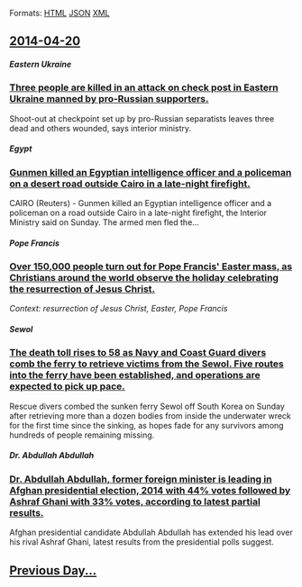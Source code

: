 
Formats: [HTML](2014/04/20/index.html)  [JSON](2014/04/20/index.json)  [XML](2014/04/20/index.xml)  

## [2014-04-20](/news/2014/04/20/index.md)

##### Eastern Ukraine
### [Three people are killed in an attack on check post in Eastern Ukraine manned by pro-Russian supporters. ](/news/2014/04/20/three-people-are-killed-in-an-attack-on-check-post-in-eastern-ukraine-manned-by-pro-russian-supporters.md)
Shoot-out at checkpoint set up by pro-Russian separatists leaves three dead and others wounded, says interior ministry.

##### Egypt
### [Gunmen killed an Egyptian intelligence officer and a policeman on a desert road outside Cairo in a late-night firefight. ](/news/2014/04/20/gunmen-killed-an-egyptian-intelligence-officer-and-a-policeman-on-a-desert-road-outside-cairo-in-a-late-night-firefight.md)
CAIRO (Reuters) - Gunmen killed an Egyptian intelligence officer and a policeman on a road outside Cairo in a late-night firefight, the Interior Ministry said on Sunday. The armed men fled the...

##### Pope Francis
### [Over 150,000 people turn out for Pope Francis' Easter mass, as Christians around the world observe the holiday celebrating the resurrection of Jesus Christ. ](/news/2014/04/20/over-150-000-people-turn-out-for-pope-francis-easter-mass-as-christians-around-the-world-observe-the-holiday-celebrating-the-resurrection.md)
_Context: resurrection of Jesus Christ, Easter, Pope Francis_

##### Sewol
### [The death toll rises to 58 as Navy and Coast Guard divers comb the ferry to retrieve victims from the Sewol. Five routes into the ferry have been established, and operations are expected to pick up pace. ](/news/2014/04/20/the-death-toll-rises-to-58-as-navy-and-coast-guard-divers-comb-the-ferry-to-retrieve-victims-from-the-sewol-five-routes-into-the-ferry-have.md)
 Rescue divers combed the sunken ferry Sewol off South Korea on Sunday after retrieving more than a dozen bodies from inside the underwater wreck for the first time since the sinking, as hopes fade for any survivors among hundreds of people remaining missing.

##### Dr. Abdullah Abdullah
### [Dr. Abdullah Abdullah, former foreign minister is leading in Afghan presidential election, 2014 with 44% votes followed by Ashraf Ghani with 33% votes, according to latest partial results. ](/news/2014/04/20/dr-abdullah-abdullah-former-foreign-minister-is-leading-in-afghan-presidential-election-2014-with-44-votes-followed-by-ashraf-ghani-with.md)
Afghan presidential candidate Abdullah Abdullah has extended his lead over his rival Ashraf Ghani, latest results from the presidential polls suggest.

## [Previous Day...](/news/2014/04/19/index.md)

